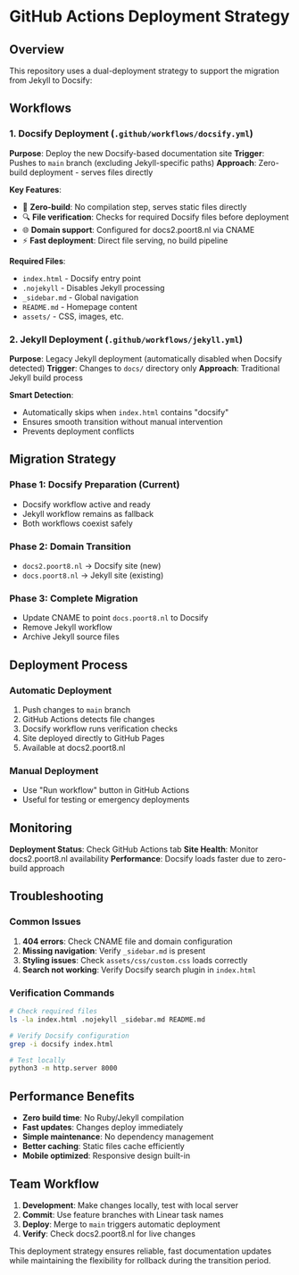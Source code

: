 # GitHub Actions Deployment Strategy

## Overview

This repository uses a dual-deployment strategy to support the migration from Jekyll to Docsify:

## Workflows

### 1. Docsify Deployment (`.github/workflows/docsify.yml`)

**Purpose**: Deploy the new Docsify-based documentation site
**Trigger**: Pushes to `main` branch (excluding Jekyll-specific paths)
**Approach**: Zero-build deployment - serves files directly

**Key Features**:
- 🚀 **Zero-build**: No compilation step, serves static files directly
- 🔍 **File verification**: Checks for required Docsify files before deployment
- 🌐 **Domain support**: Configured for docs2.poort8.nl via CNAME
- ⚡ **Fast deployment**: Direct file serving, no build pipeline

**Required Files**:
- `index.html` - Docsify entry point
- `.nojekyll` - Disables Jekyll processing
- `_sidebar.md` - Global navigation
- `README.md` - Homepage content
- `assets/` - CSS, images, etc.

### 2. Jekyll Deployment (`.github/workflows/jekyll.yml`)

**Purpose**: Legacy Jekyll deployment (automatically disabled when Docsify detected)
**Trigger**: Changes to `docs/` directory only
**Approach**: Traditional Jekyll build process

**Smart Detection**:
- Automatically skips when `index.html` contains "docsify"
- Ensures smooth transition without manual intervention
- Prevents deployment conflicts

## Migration Strategy

### Phase 1: Docsify Preparation (Current)
- Docsify workflow active and ready
- Jekyll workflow remains as fallback
- Both workflows coexist safely

### Phase 2: Domain Transition
- `docs2.poort8.nl` → Docsify site (new)
- `docs.poort8.nl` → Jekyll site (existing)

### Phase 3: Complete Migration
- Update CNAME to point `docs.poort8.nl` to Docsify
- Remove Jekyll workflow
- Archive Jekyll source files

## Deployment Process

### Automatic Deployment
1. Push changes to `main` branch
2. GitHub Actions detects file changes
3. Docsify workflow runs verification checks
4. Site deployed directly to GitHub Pages
5. Available at docs2.poort8.nl

### Manual Deployment
- Use "Run workflow" button in GitHub Actions
- Useful for testing or emergency deployments

## Monitoring

**Deployment Status**: Check GitHub Actions tab
**Site Health**: Monitor docs2.poort8.nl availability
**Performance**: Docsify loads faster due to zero-build approach

## Troubleshooting

### Common Issues
1. **404 errors**: Check CNAME file and domain configuration
2. **Missing navigation**: Verify `_sidebar.md` is present
3. **Styling issues**: Check `assets/css/custom.css` loads correctly
4. **Search not working**: Verify Docsify search plugin in `index.html`

### Verification Commands
```bash
# Check required files
ls -la index.html .nojekyll _sidebar.md README.md

# Verify Docsify configuration
grep -i docsify index.html

# Test locally
python3 -m http.server 8000
```

## Performance Benefits

- **Zero build time**: No Ruby/Jekyll compilation
- **Fast updates**: Changes deploy immediately  
- **Simple maintenance**: No dependency management
- **Better caching**: Static files cache efficiently
- **Mobile optimized**: Responsive design built-in

## Team Workflow

1. **Development**: Make changes locally, test with local server
2. **Commit**: Use feature branches with Linear task names
3. **Deploy**: Merge to `main` triggers automatic deployment
4. **Verify**: Check docs2.poort8.nl for live changes

This deployment strategy ensures reliable, fast documentation updates while maintaining the flexibility for rollback during the transition period.
